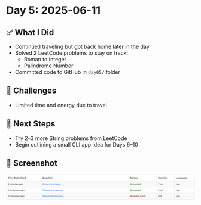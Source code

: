 # Day 5: 2025-06-11

## ✅ What I Did
- Continued traveling but got back home later in the day
- Solved 2 LeetCode problems to stay on track:
  - Roman to Integer
  - Palindrome Number
- Committed code to GitHub in `day05/` folder

## 🚧 Challenges
- Limited time and energy due to travel

## 🚀 Next Steps
- Try 2–3 more String problems from LeetCode
- Begin outlining a small CLI app idea for Days 6–10

## 📸 Screenshot
![Day 5 Screenshot](day5.png)